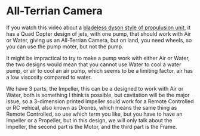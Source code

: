 # All-Terrian Camera

If you watch this video about a [bladeless dyson style of propulusion unit](https://www.youtube.com/watch?v=f2UCK3pCFjk), 
it has a Quad Copter design of jets, with one pump, that should work with Air or Water,
giving us an All-Terrian Camera, but on land, you need wheels, so you can use the pump moter,
but not the pump.

It might be impractical to try to make a pump work with either Air or Water, 
the two designs would mean that you cannot use Water to cool a water pump, 
or air to cool an air pump, which seems to be a limiting factor,
air has a low viscosity compared to water.

We have 3 parts, the Impeller, this can be a designed to work with Air or Water,
both is something I think is possible, but cavitation will be the major issue,
so a 3-dimension printed Impeller sould work for a Remote Controlled or RC vehical,
also known as Drones, which means the same thing as Remote Controlled, so use which term you like,
but you have to have an Impeller or a Propeller, but in this design,
we will only talk about the Impeller, the second part is the Motor, 
and the third part is the Frame.

